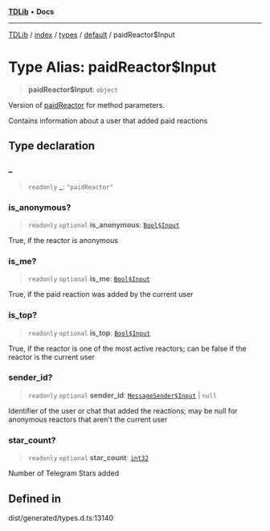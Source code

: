 [**TDLib**](../../../../../../README.md) • **Docs**

***

[TDLib](../../../../../../modules.md) / [index](../../../../../README.md) / [types](../../../README.md) / [default](../README.md) / paidReactor$Input

# Type Alias: paidReactor$Input

> **paidReactor$Input**: `object`

Version of [paidReactor](paidReactor.md) for method parameters.

Contains information about a user that added paid reactions

## Type declaration

### \_

> `readonly` **\_**: `"paidReactor"`

### is\_anonymous?

> `readonly` `optional` **is\_anonymous**: [`Bool$Input`](Bool$Input.md)

True, if the reactor is anonymous

### is\_me?

> `readonly` `optional` **is\_me**: [`Bool$Input`](Bool$Input.md)

True, if the paid reaction was added by the current user

### is\_top?

> `readonly` `optional` **is\_top**: [`Bool$Input`](Bool$Input.md)

True, if the reactor is one of the most active reactors; can be false if the reactor is the current user

### sender\_id?

> `readonly` `optional` **sender\_id**: [`MessageSender$Input`](MessageSender$Input.md) \| `null`

Identifier of the user or chat that added the reactions; may be null for anonymous reactors that aren't the current user

### star\_count?

> `readonly` `optional` **star\_count**: [`int32`](int32.md)

Number of Telegram Stars added

## Defined in

dist/generated/types.d.ts:13140
